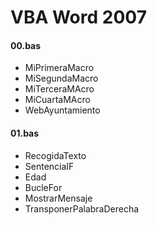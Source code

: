 # VBA Word 2007
#### 00.bas
- MiPrimeraMacro
- MiSegundaMacro
- MiTerceraMAcro
- MiCuartaMAcro
- WebAyuntamiento

#### 01.bas
- RecogidaTexto
- SentenciaIF
- Edad
- BucleFor
- MostrarMensaje
- TransponerPalabraDerecha